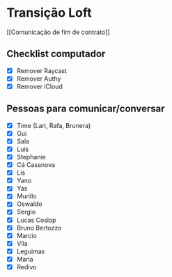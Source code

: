 # Transição Loft
[[Comunicação de fim de contrato]]
## Checklist computador
- [x] Remover Raycast
- [x] Remover Authy
- [x] Remover iCloud
## Pessoas para comunicar/conversar
- [x] Time (Lari, Rafa, Brunera)
- [x] Gui
- [x] Sala
- [x] Luis
- [x] Stephanie
- [x] Cá Casanova
- [x] Lis
- [x] Yano
- [x] Yas
- [x] Murillo
- [x] Oswaldo
- [x] Sergio
- [x] Lucas Coslop
- [x] Bruno Bertozzo
- [x] Marcio
- [x] Vila
- [x] Leguimas
- [x] Maria
- [x] Redivo
